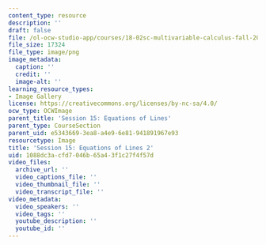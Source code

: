 ```yaml
---
content_type: resource
description: ''
draft: false
file: /ol-ocw-studio-app/courses/18-02sc-multivariable-calculus-fall-2010/1088dc3acfd7046b65a43f1c27f4f57d_MIT18_02SC_L5Brds_2.png
file_size: 17324
file_type: image/png
image_metadata:
  caption: ''
  credit: ''
  image-alt: ''
learning_resource_types:
- Image Gallery
license: https://creativecommons.org/licenses/by-nc-sa/4.0/
ocw_type: OCWImage
parent_title: 'Session 15: Equations of Lines'
parent_type: CourseSection
parent_uid: e5343669-3ea8-a4e9-6e81-941891967e93
resourcetype: Image
title: 'Session 15: Equations of Lines 2'
uid: 1088dc3a-cfd7-046b-65a4-3f1c27f4f57d
video_files:
  archive_url: ''
  video_captions_file: ''
  video_thumbnail_file: ''
  video_transcript_file: ''
video_metadata:
  video_speakers: ''
  video_tags: ''
  youtube_description: ''
  youtube_id: ''
---
```

